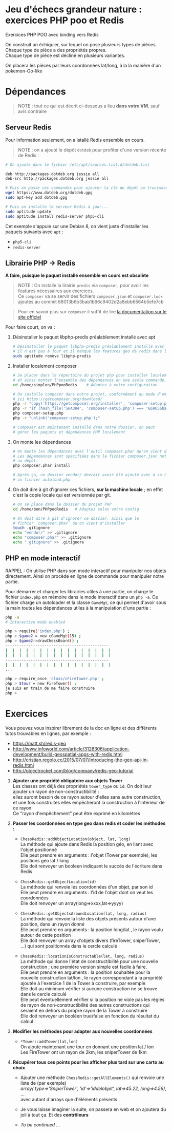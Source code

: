 # Jeu d'échecs grandeur nature : exercices PHP poo et Redis
Exercices PHP POO avec binding vers Redis    

On construit un échiquier, sur lequel on pose plusieurs types de pièces. Chaque type de pièce a des propriétés propres.    
Chaque type de pièce est décliné en plusieurs variantes.    

On placera les pièces par leurs coordonnées lat/long, à la la manière d'un pokemon-Go-like    

# Dépendances
> NOTE : tout ce qui est décrit ci-dessous a lieu **dans votre VM**, sauf avis contraire    

## Serveur Redis

Pour information seulement, on a istallé Redis ensemble en cours.

> NOTE : on a ajouté le dépôt `dotdeb` pour profiter d'une version récente de Redis :    

```bash
# On ajoute dans le fichier /etc/apt/sources.list.d/dotdeb.list    

deb http://packages.dotdeb.org jessie all
deb-src http://packages.dotdeb.org jessie all    

```
```bash
# Puis on passe ces commandes pour ajouter la clé du dépôt au trousseau de apt :    
wget https://www.dotdeb.org/dotdeb.gpg
sudo apt-key add dotdeb.gpg    

# Puis on installe le serveur Redis à jour...    
sudo aptitude update
sudo aptitude install redis-server php5-cli
```

Cet exemple s'appuie sur une Debian 8, on vient juste d'installer les paquets suivants avec `apt` :
- `php5-cli`
- `redis-server`

## Librairie PHP -> Redis

**A faire, puisque le paquet installé ensemble en cours est obsolète**

> NOTE : On installe la lirairie `predis` via `composer`, pour avoir les features nécessaires aux exercices.    
Ce `composer` va se servir des fichiers `composer.json` et `composer.lock` ajoutés au commit 68013b6b3bab1b66c9402d2a8ebb6564b5efe7cb    

> Pour en savoir plus sur `composer` il suffit de lire [la documentation sur le site officiel](https://getcomposer.org/doc/00-intro.md)    

Pour faire court, on va :
1.  Désinstaller le paquet libphp-predis préalablement installé avec apt
    ```bash
    # Désinstaller le paquet libphp-predis préalablement installé avec apt :
    # il n'est pas à jour et il manque les features geo de redis dans la lib php
    sudo aptitude remove libphp-predis
    ```

1.  Installer localement composer
    ```bash
    # Se placer dans le répertoire du projet php pour installer localement composer
    # et ainsi monter l'ensemble des dépendances en une seule commande, une seule fois
    cd /home/simplon/PHPpooRedis    # Adaptez à votre configuration

    # On installe composer dans notre projet, conformément au mode d'emploi détaillé
    # ici https://getcomposer.org/download/
    php -r "copy('https://getcomposer.org/installer', 'composer-setup.php');"
    php -r "if (hash_file('SHA384', 'composer-setup.php') === '669656bab3166a7aff8a7506b8cb2d1c292f042046c5a994c43155c0be6190fa0355160742ab2e1c88d40d5be660b410') { echo 'Installer verified'; } else { echo 'Installer corrupt'; unlink('composer-setup.php'); } echo PHP_EOL;"
    php composer-setup.php
    php -r "unlink('composer-setup.php');"

    # Composer est maintenant installé dans notre dossier, on peut
    # gérer les paquets et dépendances PHP localement
    ```

1.  On monte les dépendances
    ```bash
    # On monte les dépendances avec l'outil composer.phar qu'on vient d'installer localement
    # Les dépendances sont spécifiées dans le fichier composer.json notamment , qui a été ajouté
    # au dépôt.
    php composer.phar install

    # Après ça, un dossier vendor/ devrait avoir été ajouté avec à sa racine
    # un fichier autoload.php
    ```

1.  On doit dire à git d'ignorer ces fichiers, **sur la machine locale** ; en effet c'est la copie locale qui est versionnée par git.    
    ```bash
    # On se place dans le dossier du projet PHP
    cd /home/ben/PHPpooRedis   # Adaptez selon votre config  

    # On doit dire à git d'ignorer ce dossier, ainsi que le
    # fichier `composer.phar` qu'on vient d'installer
    touch .gitignore
    echo "vendor/" >> .gitignore
    echo "composer.phar" >> .gitignore
    echo ".gitignore" >> .gitignore
    ```

## PHP en mode interactif
RAPPEL : On utilise PHP dans son mode interactif pour manipuler nos objets directement. Ainsi on procède en ligne de commande pour manipuler notre partie.    

Pour démarrer et charger les librairies utiles à une partie, on charge le fichier `index.php` en mémoire dans le mode interactif dans un `php -a`. Ce fichier charge un autoloader et la classe `GameMgt`, ce qui permet d'avoir sous la main toutes les dépendances utiles à la manipulation d'une partie :    

```bash
php -a
# Interactive mode enabled

php > require('index.php') ;
php > $game2 = new cGameMgt(15) ;
php > $game2->drawChessBoard() ;
---------------------------------------------
|  |  |  |  |  |  |  |  |  |  |  |  |  |  |  |
|  |  |  |  |  |  |  |  |  |  |  |  |  |  |  |
---------------------------------------------
|  |  |  |  |  |  |  |  |  |  |  |  |  |  |  |
...

php > require_once 'class/cFireTower.php' ;
php > $tour = new FireTower() ;
je suis en train de me faire construire
php >

```

# Exercices    

Vous pouvez vous inspirer librement de la doc en ligne et des différents tutos trouvables en lignes, par exemple :
- https://matt.sh/redis-geo
- http://www.infoworld.com/article/3128306/application-development/build-geospatial-apps-with-redis.html
- http://cristian.regolo.cc/2015/07/07/introducing-the-geo-api-in-redis.html
- http://objectrocket.com/blog/company/redis-geo-tutorial    


1. **Ajouter une propriété obligatoire aux objets Tower**    
   Les classes ont déjà des propriétés `tower_type` ou `id`. On doit leur ajouter un rayon de non-constructibilité :    
   ellez auront besoin de ce rayon autour d'elles sans autre construction, et une fois construites elles empêcheront la construction à l'intérieur de ce rayon.    
   Ce "rayon d'empêchement" peut être exprimé en kilomètres    

2. **Passer les coordonnées en type geo dans redis et coder les méthodes :**    
    - `ChessRedis::addObjectLocation(object, lat, long)`    
      La méthode qui ajoute dans Redis la position géo, en liant avec l'objet positionné    
      Elle peut prendre en arguments : l'objet (Tower par exemple), les positions géo lat / long    
      Elle doit renvoyer un booleen indiquant le succès de l'écriture dans Redis    

    - `ChessRedis::getObjectLocation(id)`    
      La méthode qui renvoie les coordonnées d'un objet, par son id    
      Elle peut prendre en arguments : l'id de l'objet dont on veut les coordonnées    
      Elle doit renvoyer un array(long=>xxxx,lat=>yyyy)

    - `ChessRedis::getObjectsAroundLocation(lat, long, radius)`     
      La méthode qui renvoie la liste des objets présents autour d'une position, dans un rayon donné    
      Elle peut prendre en arguments : la position long/lat , le rayon voulu autour de cette position    
      Elle doit renvoyer un array d'objets divers (fireTower, sniperTower, ...) qui sont positionnés dans le cercle calculé    

    - `ChessRedis::locationIsConstructable(lat, long, radius)`    
      La méthode qui donne l'état de constructibilité pour une nouvelle construction ; une première version simple est facile à faire.    
      Elle peut prendre en arguments : la position souhaitée pour la nouvelle construction lat/lon , le rayon correspondant à la propriété ajoutée à l'exercice 1 de la Tower à construire, par exemple    
      Elle doit au minimum vérifier si aucune construction ne se trouve dans le cercle calculé    
      Elle peut éventuellement vérifier si la position ne viole pas les règles de rayon de non-constructibilité des autres constructions qui seraient en dehors du propre rayon de la Tower à construire    
      Elle doit renvoyer un booléen true/false en fonction du résultat du calcul    

3. **Modifier les méthodes pour adapter aux nouvelles coordonnées**    
    - `*Tower::addTower(lat,lon)`    
      On ajoute maintenant une tour en donnant une position lat / lon    
      Les FireTower ont un rayon de 2km, les sniperTower de 1km

4. **Récupérer tous ces points pour les afficher plus tard sur une carto au choix**    
    - Ajouter une méthode `ChessRedis::getAllElements()` qui renvoie une liste de (par exemple)    
      *array(
        type=>'SniperTower',
        'id'=>'iddelobjet',
        lat=>45.22,
        long=>4.56)*,
        ...    
    avec autant d'arrays que d'éléments présents    

    - Je vous laisse imaginer la suite, on passera en web et on ajoutera du joli à tout ça. Et des **contrôleurs**   
    - *To be continued* ...
